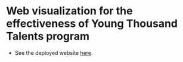 # Web visualization for the effectiveness of Young Thousand Talents program
 - See the deployed website [here](https://joeyding2003.github.io/DataViz-3_Webpage-Project/).

